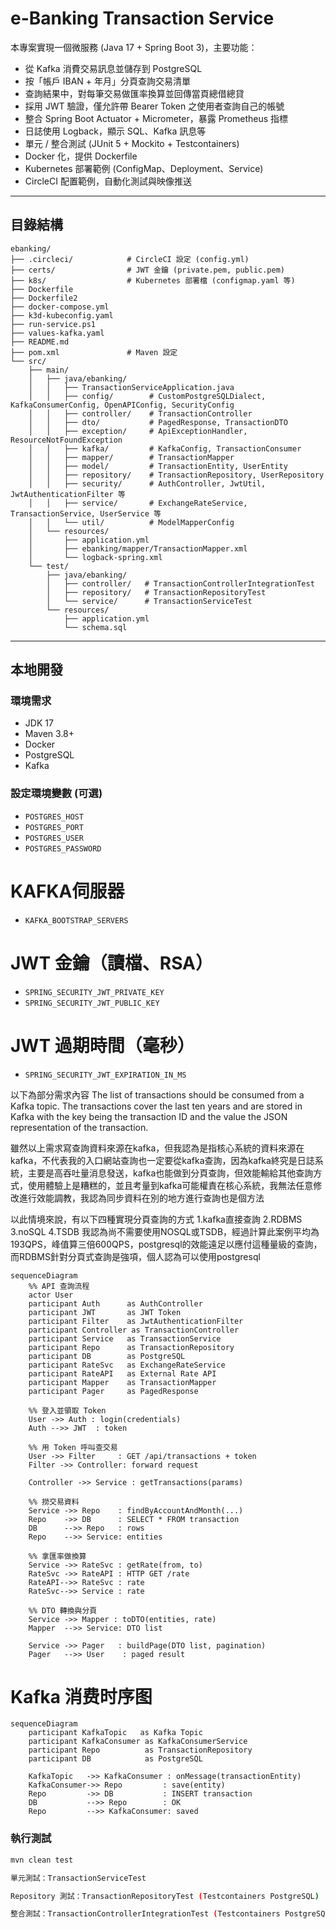 # e-Banking Transaction Service

本專案實現一個微服務 (Java 17 + Spring Boot 3)，主要功能：
- 從 Kafka 消費交易訊息並儲存到 PostgreSQL
- 按「帳戶 IBAN + 年月」分頁查詢交易清單
- 查詢結果中，對每筆交易做匯率換算並回傳當頁總借總貸
- 採用 JWT 驗證，僅允許帶 Bearer Token 之使用者查詢自己的帳號
- 整合 Spring Boot Actuator + Micrometer，暴露 Prometheus 指標
- 日誌使用 Logback，顯示 SQL、Kafka 訊息等
- 單元 / 整合測試 (JUnit 5 + Mockito + Testcontainers)
- Docker 化，提供 Dockerfile
- Kubernetes 部署範例 (ConfigMap、Deployment、Service)
- CircleCI 配置範例，自動化測試與映像推送
---

## 目錄結構
```text
ebanking/
├── .circleci/            # CircleCI 設定 (config.yml)
├── certs/                # JWT 金鑰 (private.pem, public.pem)
├── k8s/                  # Kubernetes 部署檔 (configmap.yaml 等)
├── Dockerfile
├── Dockerfile2
├── docker-compose.yml
├── k3d-kubeconfig.yaml
├── run-service.ps1
├── values-kafka.yaml
├── README.md
├── pom.xml               # Maven 設定
└── src/
    ├── main/
    │   ├── java/ebanking/
    │   │   ├── TransactionServiceApplication.java
    │   │   ├── config/        # CustomPostgreSQLDialect, KafkaConsumerConfig, OpenAPIConfig, SecurityConfig
    │   │   ├── controller/    # TransactionController
    │   │   ├── dto/           # PagedResponse, TransactionDTO
    │   │   ├── exception/     # ApiExceptionHandler, ResourceNotFoundException
    │   │   ├── kafka/         # KafkaConfig, TransactionConsumer
    │   │   ├── mapper/        # TransactionMapper
    │   │   ├── model/         # TransactionEntity, UserEntity
    │   │   ├── repository/    # TransactionRepository, UserRepository
    │   │   ├── security/      # AuthController, JwtUtil, JwtAuthenticationFilter 等
    │   │   ├── service/       # ExchangeRateService, TransactionService, UserService 等
    │   │   └── util/          # ModelMapperConfig
    │   └── resources/
    │       ├── application.yml
    │       ├── ebanking/mapper/TransactionMapper.xml
    │       └── logback-spring.xml
    └── test/
        ├── java/ebanking/
        │   ├── controller/   # TransactionControllerIntegrationTest
        │   ├── repository/   # TransactionRepositoryTest
        │   └── service/      # TransactionServiceTest
        └── resources/
            ├── application.yml
            └── schema.sql
```

---

## 本地開發

### 環境需求

- JDK 17
- Maven 3.8+
- Docker 
- PostgreSQL 
- Kafka 

### 設定環境變數 (可選)

- `POSTGRES_HOST` 
- `POSTGRES_PORT` 
- `POSTGRES_USER` 
- `POSTGRES_PASSWORD`
# KAFKA伺服器
- `KAFKA_BOOTSTRAP_SERVERS`
# JWT 金鑰（讀檔、RSA）
- `SPRING_SECURITY_JWT_PRIVATE_KEY`
- `SPRING_SECURITY_JWT_PUBLIC_KEY`
# JWT 過期時間（毫秒）
- `SPRING_SECURITY_JWT_EXPIRATION_IN_MS`

以下為部分需求內容
The list of transactions should be consumed from a Kafka topic.
The transactions cover the last ten years and are stored in Kafka with the key being the transaction ID and the value the JSON representation of the transaction.

雖然以上需求寫查詢資料來源在kafka，但我認為是指核心系統的資料來源在kafka，不代表我的入口網站查詢也一定要從kafka查詢，因為kafka終究是日誌系統，主要是高吞吐量消息發送，kafka也能做到分頁查詢，但效能輸給其他查詢方式，使用體驗上是糟糕的，並且考量到kafka可能權責在核心系統，我無法任意修改進行效能調教，我認為同步資料在別的地方進行查詢也是個方法

以此情境來說，有以下四種實現分頁查詢的方式
1.kafka直接查詢
2.RDBMS
3.noSQL
4.TSDB
我認為尚不需要使用NOSQL或TSDB，經過計算此案例平均為193QPS，峰值算三倍600QPS，postgresql的效能遠足以應付這種量級的查詢，而RDBMS針對分頁式查詢是強項，個人認為可以使用postgresql






```mermaid
sequenceDiagram
    %% API 查詢流程
    actor User
    participant Auth      as AuthController
    participant JWT       as JWT Token
    participant Filter    as JwtAuthenticationFilter
    participant Controller as TransactionController
    participant Service   as TransactionService
    participant Repo      as TransactionRepository
    participant DB        as PostgreSQL
    participant RateSvc   as ExchangeRateService
    participant RateAPI   as External Rate API
    participant Mapper    as TransactionMapper
    participant Pager     as PagedResponse

    %% 登入並領取 Token
    User ->> Auth : login(credentials)
    Auth -->> JWT  : token

    %% 用 Token 呼叫查交易
    User ->> Filter     : GET /api/transactions + token
    Filter ->> Controller: forward request

    Controller ->> Service : getTransactions(params)
    
    %% 撈交易資料
    Service ->> Repo    : findByAccountAndMonth(...)
    Repo    ->> DB      : SELECT * FROM transaction
    DB      -->> Repo   : rows
    Repo    -->> Service: entities

    %% 拿匯率做換算
    Service ->> RateSvc : getRate(from, to)
    RateSvc ->> RateAPI : HTTP GET /rate
    RateAPI-->> RateSvc : rate
    RateSvc-->> Service : rate

    %% DTO 轉換與分頁
    Service ->> Mapper : toDTO(entities, rate)
    Mapper  -->> Service: DTO list

    Service ->> Pager   : buildPage(DTO list, pagination)
    Pager   -->> User    : paged result

```






# Kafka 消费时序图


```mermaid
sequenceDiagram
    participant KafkaTopic   as Kafka Topic
    participant KafkaConsumer as KafkaConsumerService
    participant Repo          as TransactionRepository
    participant DB            as PostgreSQL

    KafkaTopic   ->> KafkaConsumer : onMessage(transactionEntity)
    KafkaConsumer->> Repo         : save(entity)
    Repo         ->> DB           : INSERT transaction
    DB           -->> Repo        : OK
    Repo         -->> KafkaConsumer: saved

```









### 執行測試

```bash
mvn clean test

單元測試：TransactionServiceTest

Repository 測試：TransactionRepositoryTest (Testcontainers PostgreSQL)

整合測試：TransactionControllerIntegrationTest (Testcontainers PostgreSQL + Kafka)

```



